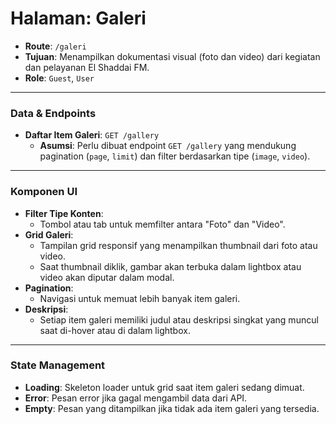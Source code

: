 # Halaman: Galeri

- **Route**: `/galeri`
- **Tujuan**: Menampilkan dokumentasi visual (foto dan video) dari kegiatan dan pelayanan El Shaddai FM.
- **Role**: `Guest`, `User`

---

### Data & Endpoints

- **Daftar Item Galeri**: `GET /gallery`
  - **Asumsi**: Perlu dibuat endpoint `GET /gallery` yang mendukung pagination (`page`, `limit`) dan filter berdasarkan tipe (`image`, `video`).

---

### Komponen UI

- **Filter Tipe Konten**:
  - Tombol atau tab untuk memfilter antara "Foto" dan "Video".
- **Grid Galeri**:
  - Tampilan grid responsif yang menampilkan thumbnail dari foto atau video.
  - Saat thumbnail diklik, gambar akan terbuka dalam lightbox atau video akan diputar dalam modal.
- **Pagination**:
  - Navigasi untuk memuat lebih banyak item galeri.
- **Deskripsi**:
  - Setiap item galeri memiliki judul atau deskripsi singkat yang muncul saat di-hover atau di dalam lightbox.

---

### State Management

- **Loading**: Skeleton loader untuk grid saat item galeri sedang dimuat.
- **Error**: Pesan error jika gagal mengambil data dari API.
- **Empty**: Pesan yang ditampilkan jika tidak ada item galeri yang tersedia.
